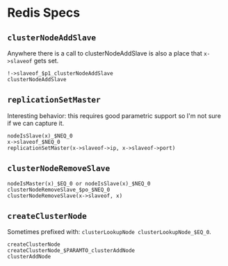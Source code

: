 # Redis Specs

## `clusterNodeAddSlave`

Anywhere there is a call to clusterNodeAddSlave is also 
a place that `x->slaveof` gets set.

```
!->slaveof_$p1_clusterNodeAddSlave
clusterNodeAddSlave
```

## `replicationSetMaster`

Interesting behavior: this requires good parametric support so I'm
not sure if we can capture it.

```
nodeIsSlave(x)_$NEQ_0
x->slaveof_$NEQ_0
replicationSetMaster(x->slaveof->ip, x->slaveof->port)
```

## `clusterNodeRemoveSlave`

```
nodeIsMaster(x)_$EQ_0 or nodeIsSlave(x)_$NEQ_0
clusterNodeRemoveSlave_$po_$NEQ_0
clusterNodeRemoveSlave(x->slaveof, x)
```

## `createClusterNode`

Sometimes prefixed with: `clusterLookupNode clusterLookupNode_$EQ_0`.

```
createClusterNode
createClusterNode_$PARAMTO_clusterAddNode
clusterAddNode

```
